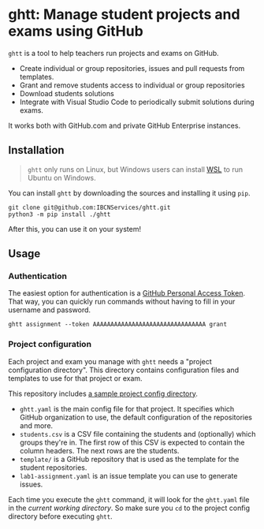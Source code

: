 # ghtt: Manage student projects and exams using GitHub

`ghtt` is a tool to help teachers run projects and exams on GitHub.

* Create individual or group repositories, issues and pull requests from templates.
* Grant and remove students access to individual or group repositories
* Download students solutions
* Integrate with Visual Studio Code to periodically submit solutions during exams.

It works both with GitHub.com and private GitHub Enterprise instances.

## Installation

> `ghtt` only runs on Linux, but Windows users can install [WSL](https://learn.microsoft.com/en-us/windows/wsl/install) to run Ubuntu on Windows.

You can install `ghtt` by downloading the sources and installing it using `pip`.

```shell
git clone git@github.com:IBCNServices/ghtt.git
python3 -m pip install ./ghtt
```

After this, you can use it on your system!

## Usage

### Authentication

The easiest option for authentication is a [GitHub Personal Access Token](https://docs.github.com/en/authentication/keeping-your-account-and-data-secure/creating-a-personal-access-token). That way, you can quickly run commands without having to fill in your username and password.

```shell
ghtt assignment --token AAAAAAAAAAAAAAAAAAAAAAAAAAAAAAAA grant
```

### Project configuration

Each project and exam you manage with `ghtt` needs a "project configuration directory". This directory contains configuration files and templates to use for that project or exam.

This repository includes [a sample project config directory](docs/examples/project-config/).

* `ghtt.yaml` is the main config file for that project. It specifies which GitHub organization to use, the default configuration of the repositories and more.
* `students.csv` is a CSV file containing the students and (optionally) which groups they're in. The first row of this CSV is expected to contain the column headers. The next rows are the students.
* `template/` is a GitHub repository that is used as the template for the student repositories.
* `lab1-assignment.yaml` is an issue template you can use to generate issues.

Each time you execute the `ghtt` command, it will look for the `ghtt.yaml` file in the _current working directory_. So make sure you `cd` to the project config directory before executing `ghtt`.
